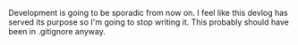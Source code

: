 Development is going to be sporadic from now on. I feel like this devlog has
served its purpose so I'm going to stop writing it. This probably should have
been in .gitignore anyway.
